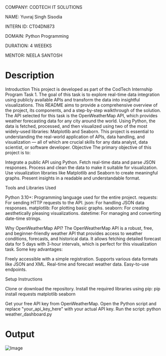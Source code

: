 COMPANY: CODTECH IT SOLUTIONS

NAME: Yuvraj Singh Sisodia

INTERN ID: CT04DN873

DOMAIN: Python Programming

DURATION: 4 WEEEKS

MENTOR: NEELA SANTOSH

# Description
Introduction
This project is developed as part of the CodTech Internship Program Task 1. The goal of this task is to explore real-time data integration using publicly available APIs and transform the data into insightful visualizations. This README aims to provide a comprehensive overview of the project, its components, and a step-by-step walkthrough of the solution.
The API selected for this task is the OpenWeatherMap API, which provides weather forecasting data for any city around the world. Using Python, the data is fetched, processed, and then visualized using two of the most widely-used libraries: Matplotlib and Seaborn.
This project is essential to understanding the real-world application of APIs, data handling, and visualization — all of which are crucial skills for any data analyst, data scientist, or software developer.
Objective
The primary objective of this project is to:

Integrate a public API using Python.
Fetch real-time data and parse JSON responses.
Process and clean the data to make it suitable for visualization.
Use visualization libraries like Matplotlib and Seaborn to create meaningful graphs.
Present insights in a readable and understandable format.

Tools and Libraries Used

Python 3.10+: Programming language used for the entire project.
requests: For sending HTTP requests to the API.
json: For handling JSON data responses.
matplotlib: For plotting basic graphs.
seaborn: For creating aesthetically pleasing visualizations.
datetime: For managing and converting date-time strings.

Why OpenWeatherMap API?
The OpenWeatherMap API is a robust, free, and beginner-friendly weather API that provides access to weather conditions, forecasts, and historical data. It allows fetching detailed forecast data for 5 days with 3-hour intervals, which is perfect for this visualization task.
Some key advantages:

Freely accessible with a simple registration.
Supports various data formats like JSON and XML.
Real-time and forecast weather data.
Easy-to-use endpoints.

Setup Instructions

Clone or download the repository.
Install the required libraries using pip:
pip install requests matplotlib seaborn


Get your free API key from OpenWeatherMap.
Open the Python script and replace "your_api_key_here" with your actual API key.
Run the script:
python weather_dashboard.py

# Output

![Image](https://github.com/user-attachments/assets/7f8fd74a-4d0a-4442-8dce-892361a4cd3c)

